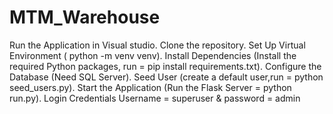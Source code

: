 # MTM_Warehouse
Run the Application in Visual studio.
Clone the repository.
Set Up Virtual Environment ( python -m venv venv).
Install Dependencies (Install the required Python packages, run = pip install requirements.txt).
Configure the Database (Need SQL Server).
Seed User (create a default user,run = python seed_users.py).
Start the Application (Run the Flask Server = python run.py).
Login Credentials Username = superuser & password = admin
